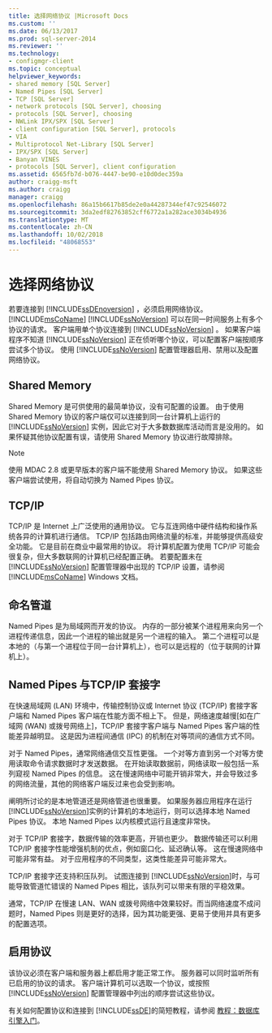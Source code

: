 ```yaml
---
title: 选择网络协议 |Microsoft Docs
ms.custom: ''
ms.date: 06/13/2017
ms.prod: sql-server-2014
ms.reviewer: ''
ms.technology:
- configmgr-client
ms.topic: conceptual
helpviewer_keywords:
- shared memory [SQL Server]
- Named Pipes [SQL Server]
- TCP [SQL Server]
- network protocols [SQL Server], choosing
- protocols [SQL Server], choosing
- NWLink IPX/SPX [SQL Server]
- client configuration [SQL Server], protocols
- VIA
- Multiprotocol Net-Library [SQL Server]
- IPX/SPX [SQL Server]
- Banyan VINES
- protocols [SQL Server], client configuration
ms.assetid: 6565fb7d-b076-4447-be90-e10d0dec359a
author: craigg-msft
ms.author: craigg
manager: craigg
ms.openlocfilehash: 86a15b6617b85de2e0a44287344ef47c92546072
ms.sourcegitcommit: 3da2edf82763852cff6772a1a282ace3034b4936
ms.translationtype: MT
ms.contentlocale: zh-CN
ms.lasthandoff: 10/02/2018
ms.locfileid: "48068553"
---
```

# <a name="choosing-a-network-protocol"></a>选择网络协议
  若要连接到 [!INCLUDE[ssDEnoversion](../../includes/ssdenoversion-md.md)] ，必须启用网络协议。 [!INCLUDE[msCoName](../../includes/msconame-md.md)] [!INCLUDE[ssNoVersion](../../includes/ssnoversion-md.md)] 可以在同一时间服务上有多个协议的请求。 客户端用单个协议连接到 [!INCLUDE[ssNoVersion](../../includes/ssnoversion-md.md)] 。 如果客户端程序不知道 [!INCLUDE[ssNoVersion](../../includes/ssnoversion-md.md)] 正在侦听哪个协议，可以配置客户端按顺序尝试多个协议。 使用 [!INCLUDE[ssNoVersion](../../includes/ssnoversion-md.md)] 配置管理器启用、禁用以及配置网络协议。  
  
## <a name="shared-memory"></a>Shared Memory  
 Shared Memory 是可供使用的最简单协议，没有可配置的设置。 由于使用 Shared Memory 协议的客户端仅可以连接到同一台计算机上运行的 [!INCLUDE[ssNoVersion](../../includes/ssnoversion-md.md)] 实例，因此它对于大多数数据库活动而言是没用的。 如果怀疑其他协议配置有误，请使用 Shared Memory 协议进行故障排除。  
  
> [!NOTE]  
>  使用 MDAC 2.8 或更早版本的客户端不能使用 Shared Memory 协议。 如果这些客户端尝试使用，将自动切换为 Named Pipes 协议。  
  
## <a name="tcpip"></a>TCP/IP  
 TCP/IP 是 Internet 上广泛使用的通用协议。 它与互连网络中硬件结构和操作系统各异的计算机进行通信。 TCP/IP 包括路由网络流量的标准，并能够提供高级安全功能。 它是目前在商业中最常用的协议。 将计算机配置为使用 TCP/IP 可能会很复杂，但大多数联网的计算机已经配置正确。 若要配置未在 [!INCLUDE[ssNoVersion](../../includes/ssnoversion-md.md)] 配置管理器中出现的 TCP/IP 设置，请参阅 [!INCLUDE[msCoName](../../includes/msconame-md.md)] Windows 文档。  
  
## <a name="named-pipes"></a>命名管道  
 Named Pipes 是为局域网而开发的协议。 内存的一部分被某个进程用来向另一个进程传递信息，因此一个进程的输出就是另一个进程的输入。 第二个进程可以是本地的（与第一个进程位于同一台计算机上），也可以是远程的（位于联网的计算机上）。  
  
## <a name="named-pipes-vs-tcpip-sockets"></a>Named Pipes 与TCP/IP 套接字  
 在快速局域网 (LAN) 环境中，传输控制协议或 Internet 协议 (TCP/IP) 套接字客户端和 Named Pipes 客户端在性能方面不相上下。 但是，网络速度越慢[如在广域网 (WAN) 或拨号网络上]，TCP/IP 套接字客户端与 Named Pipes 客户端的性能差异越明显。 这是因为进程间通信 (IPC) 的机制在对等项间的通信方式不同。  
  
 对于 Named Pipes，通常网络通信交互性更强。 一个对等方直到另一个对等方使用读取命令请求数据时才发送数据。 在开始读取数据前，网络读取一般包括一系列窥视 Named Pipes 的信息。 这在慢速网络中可能开销非常大，并会导致过多的网络流量，其他的网络客户端反过来也会受到影响。  
  
 阐明所讨论的是本地管道还是网络管道也很重要。 如果服务器应用程序在运行 [!INCLUDE[ssNoVersion](../../includes/ssnoversion-md.md)]实例的计算机的本地运行，则可以选择本地 Named Pipes 协议。 本地 Named Pipes 以内核模式运行且速度非常快。  
  
 对于 TCP/IP 套接字，数据传输的效率更高，开销也更少。 数据传输还可以利用 TCP/IP 套接字性能增强机制的优点，例如窗口化、延迟确认等。 这在慢速网络中可能非常有益。 对于应用程序的不同类型，这类性能差异可能非常大。  
  
 TCP/IP 套接字还支持积压队列。 试图连接到 [!INCLUDE[ssNoVersion](../../includes/ssnoversion-md.md)]时，与可能导致管道忙错误的 Named Pipes 相比，该队列可以带来有限的平稳效果。  
  
 通常，TCP/IP 在慢速 LAN、WAN 或拨号网络中效果较好。而当网络速度不成问题时，Named Pipes 则是更好的选择，因为其功能更强、更易于使用并具有更多的配置选项。  
  
## <a name="enabling-the-protocol"></a>启用协议  
 该协议必须在客户端和服务器上都启用才能正常工作。 服务器可以同时监听所有已启用的协议的请求。 客户端计算机可以选取一个协议，或按照 [!INCLUDE[ssNoVersion](../../includes/ssnoversion-md.md)] 配置管理器中列出的顺序尝试这些协议。  
  
 有关如何配置协议和连接到 [!INCLUDE[ssDE](../../includes/ssde-md.md)]的简短教程，请参阅 [教程：数据库引擎入门](../../relational-databases/tutorial-getting-started-with-the-database-engine.md)。  
  
  
